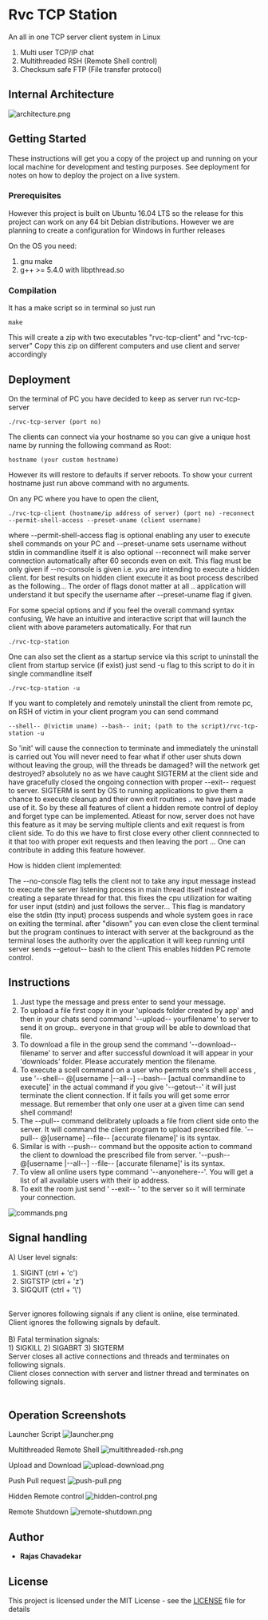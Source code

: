 # Rvc TCP Station

An all in one TCP server client system in Linux
1) Multi user TCP/IP chat
2) Multithreaded RSH (Remote Shell control)
3) Checksum safe FTP (File transfer protocol)

## Internal Architecture

![architecture.png](docs/architecture.png)

## Getting Started

These instructions will get you a copy of the project up and running on your local machine for development and testing purposes. See deployment for notes on how to deploy the project on a live system.

### Prerequisites

However this project is built on Ubuntu 16.04 LTS so
the release for this project can work on any 64 bit Debian distributions.
However we are planning to create a configuration for Windows in further releases

On the OS you need:
1) gnu make
2) g++ >= 5.4.0 with libpthread.so

### Compilation

It has a make script so in terminal so just run

```
make
```
This will create a zip with two executables "rvc-tcp-client" and "rvc-tcp-server"
Copy this zip on different computers and use client and server accordingly

## Deployment

On the terminal of PC you have decided to keep as server run rvc-tcp-server

```
./rvc-tcp-server (port no)
```
The clients can connect via your hostname so you can give a unique host name
by running the following command as Root:
```
hostname (your custom hostname)
```
However its will restore to defaults if server reboots.
To show your current hostname just run above command with no arguments.

On any PC where you have to open the client,

```
./rvc-tcp-client (hostname/ip address of server) (port no) -reconnect --permit-shell-access --preset-uname (client username)
```
where --permit-shell-access flag is optional enabling any user to execute shell commands on your PC 
and --preset-uname sets username without stdin in commandline itself it is also optional
--reconnect will make server connection automatically after 60 seconds even on exit. This
flag must be only given if --no-console is given i.e. you are intending to execute a hidden client.
for best results on hidden client execute it as boot process described as the following...
 The order of flags donot matter at all .. application will understand it
but specify the username after --preset-uname flag if given.

For some special options and if you feel the overall command syntax confusing,
We have an intuitive and interactive script that will launch the client with
above parameters automatically. For that run

```
./rvc-tcp-station
```
One can also set the client as a startup service via this script 
to uninstall the client from startup service (if exist) just send -u flag to this script
to do it in single commandline itself
```
./rvc-tcp-station -u
```
If you want to completely and remotely uninstall the client from remote pc, on RSH of victim in your client program you can send command
```
--shell-- @(victim uname) --bash-- init; (path to the script)/rvc-tcp-station -u
```
So 'init' will cause the connection to terminate and immediately the uninstall is carried out
You will never need to fear what if other user shuts down without leaving the group, will the threads 
be damaged? will the network get destroyed? absolutely no as we have caught SIGTERM at the client side and 
have gracefully closed the ongoing connection with proper --exit-- request to server. SIGTERM is sent by OS to 
running applications to give them a chance to execute cleanup and their own exit routines .. we have just made use 
of it. So by these all features of client a hidden remote control of deploy and forget type can be implemented. 
Atleast for now, server does not have this feature as it may be serving multiple clients and
exit request is from client side. To do this we have to first close every other client connnected to it that too with proper exit
requests and then leaving the port ... One can contribute in adding this feature however. 

How is hidden client implemented:

The --no-console flag tells the client not to take any input message instead to execute the server
listening process in main thread itself instead of creating a separate thread for that. this fixes the cpu utilization for waiting 
for user input (stdin) and just follows the server... This flag is mandatory else the stdin (tty input) process suspends
and whole system goes in race on exiting the terminal.
after "disown" you can even close the client terminal but the program continues to interact with server at the background 
as the terminal loses the authority over the application it will keep running until server sends --getout-- bash to the client
This enables hidden PC remote control.

## Instructions

1) Just type the message and press enter to send your message.
2) To upload a file first copy it in your 'uploads folder created by app' and 
   then in your chats send command '--upload-- yourfilename' to server to send
   it on group.. everyone in that group will be able to download that file.
3) To download a file in the group send the command '--download-- filename' to
   server and after successful download it will appear in your 
   'downloads' folder. Please accurately mention the filename. 
4) To execute a scell command on a user who permits one's shell access , use
   '--shell-- @[username |--all--] --bash-- [actual commandline to execute]'
   in the actual command if you give '--getout--' it will just terminate 
   the client connection. If it fails you will get some error message.
   But remember that only one user at a given time can send shell command! 
5) The --pull-- command delibrately uploads a file from client side onto the 
   server. It will command the client program to upload prescribed file. 
   '--pull-- @[username] --file-- [accurate filename]' is its syntax. 
6) Similar is with --push-- command but the opposite action to command the 
   client to download the prescribed file from server. 
   '--push-- @[username |--all--] --file-- [accurate filename]' is its syntax.
7) To view all online users type command '--anyonehere--'. You will get a list
   of all available users with their ip address.
8) To exit the room just send ' --exit-- ' to the server so it will
   terminate your connection.

![commands.png](docs/commands.png)

## Signal handling
A) User level signals:<br>
1) SIGINT  (ctrl + 'c')
2) SIGTSTP (ctrl + 'z')
3) SIGQUIT (ctrl + '\\')
<br>
Server ignores following signals if any client is online, else terminated.<br>
Client ignores the following signals by default.<br>
<br>
B) Fatal termination signals:<br>
1) SIGKILL
2) SIGABRT
3) SIGTERM
<br>
Server closes all active connections and threads and terminates on following signals.<br>
Client closes connection with server and listner thread and terminates on following signals.<br>
<br>

## Operation Screenshots

Launcher Script
![launcher.png](docs/launcher.png)

Multithreaded Remote Shell
![multithreaded-rsh.png](docs/multithreaded-rsh.png)

Upload and Download
![upload-download.png](docs/upload-download.png)

Push Pull request
![push-pull.png](docs/push-pull.png)

Hidden Remote control
![hidden-control.png](docs/hidden-control.png)

Remote Shutdown
![remote-shutdown.png](docs/remote-shutdown.png)

## Author

* **Rajas Chavadekar** 

## License

This project is licensed under the MIT License - see the [LICENSE](LICENSE) file for details

